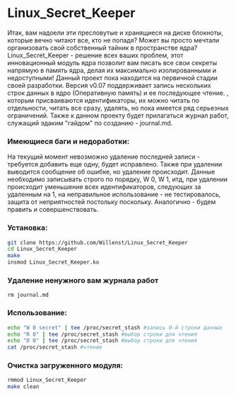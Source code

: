 # Linux_Secret_Keeper

Итак, вам надоели эти пресловутые и хранящиеся на диске блокноты, которые вечно читают все, кто не попадя? Может вы просто мечтали организовать свой собственный тайник в пространстве ядра? Linux_Secret_Keeper - решение всех ваших проблем, этот инновационный модуль ядра позволит вам писать все свои секреты напрямую в память ядра, делая их максимально изолированными и недоступными! Данный проект пока находится на первичной стадии своей разработки. Версия v0.07 поддерживает запись нескольких строк данных в ядро (Оперативную память) и ее последующее чтение. , которым присваиваются идентификаторы, их можно читать по отдельности, читать все сразу, удалять, но пока имеется ряд серьезных ограничений. Также к данном проекту будет прилагаться журнал работ, служащий эдаким "гайдом" по созданию - journal.md.

### Имеющиеся баги и недоработки:
На текущий момент невозможно удаление последней записи - требуется добавить еще одну, будет исправлено. Также при удалении выводится сообщение об ошибке, но удаление происходит. Данные необходимо записывать строго по порядку, W 0, W 1, итд, при удалении происходит уменьшение всех идентификаторов, следующих за удаленным на 1, на неправильное использование - не тестировалось, защита от неприятностей постольку поскольку. Аналогично - будем править и совершенствовать. 

### Установка:

```bash
git clone https://github.com/Willenst/Linux_Secret_Keeper
cd Linux_Secret_Keeper
make
insmod Linux_Secret_Keeper.ko
```

### Удаление ненужного вам журнала работ
```
rm journal.md
```

### Использование:

```bash
echo "W 0 secret" | tee /proc/secret_stash #запись 0-й строки данных
echo "R 0" | tee /proc/secret_stash #выбор строки для чтения
echo "D 0" | tee /proc/secret_stash #выбор строки для чтения
cat /proc/secret_stash #чтение
```

### Очистка загруженного модуля:

```bash
rmmod Linux_Secret_Keeper
make clean
```